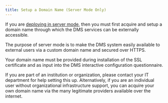 ```yaml
---
title: Setup a Domain Name (Server Mode Only)
---
```


If you are [deploying in server mode](../../../installation/deployment-mode), then you must first acquire and setup a domain name through which the DMS services can be externally accessible.

The purpose of server mode is to make the DMS system easily available to external users via a custom domain name and secured over HTTPS.

Your domain name must be provided during installation of the SSL certificate and as input into the DMS interactive configuration questionnaire.

If you are part of an institution or organization, please contact your IT department for help setting this up.  Alternatively, if you are an individual user without organizational infrastructure support, you can acquire your own domain name via the many legitimate providers available over the internet.